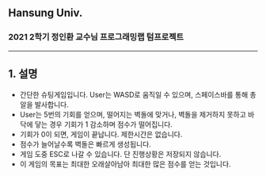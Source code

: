 ## Hansung Univ.
### 2021 2학기 정인환 교수님 프로그래밍랩 텀프로젝트
------------
## 1. 설명
+ 간단한 슈팅게임입니다. User는 WASD로 움직일 수 있으며, 스페이스바를 통해 총알을 발사합니다.
+ User는 5번의 기회를 얻으며, 떨어지는 벽돌에 맞거나, 벽돌을 제거하지 못하고 바닥에 닿는 경우 기회가 1 감소하며 점수가 떨어집니다.
+ 기회가 0이 되면, 게임이 끝납니다. 제한시간은 없습니다.
+ 점수가 늘어날수록 벽돌은 빠르게 생성됩니다.
+ 게임 도중 ESC로 나갈 수 있습니다. 단 진행상황은 저장되지 않습니다.
+ 이 게임의 목표는 최대한 오래살아남아 최대한 많은 점수를 얻는 것입니다.

